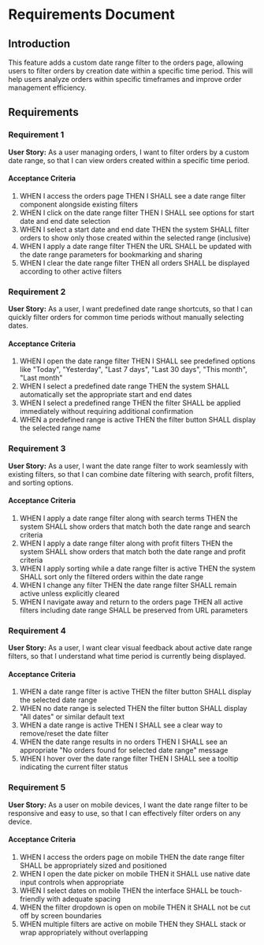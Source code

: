 # Requirements Document

## Introduction

This feature adds a custom date range filter to the orders page, allowing users to filter orders by creation date within a specific time period. This will help users analyze orders within specific timeframes and improve order management efficiency.

## Requirements

### Requirement 1

**User Story:** As a user managing orders, I want to filter orders by a custom date range, so that I can view orders created within a specific time period.

#### Acceptance Criteria

1. WHEN I access the orders page THEN I SHALL see a date range filter component alongside existing filters
2. WHEN I click on the date range filter THEN I SHALL see options for start date and end date selection
3. WHEN I select a start date and end date THEN the system SHALL filter orders to show only those created within the selected range (inclusive)
4. WHEN I apply a date range filter THEN the URL SHALL be updated with the date range parameters for bookmarking and sharing
5. WHEN I clear the date range filter THEN all orders SHALL be displayed according to other active filters

### Requirement 2

**User Story:** As a user, I want predefined date range shortcuts, so that I can quickly filter orders for common time periods without manually selecting dates.

#### Acceptance Criteria

1. WHEN I open the date range filter THEN I SHALL see predefined options like "Today", "Yesterday", "Last 7 days", "Last 30 days", "This month", "Last month"
2. WHEN I select a predefined date range THEN the system SHALL automatically set the appropriate start and end dates
3. WHEN I select a predefined range THEN the filter SHALL be applied immediately without requiring additional confirmation
4. WHEN a predefined range is active THEN the filter button SHALL display the selected range name

### Requirement 3

**User Story:** As a user, I want the date range filter to work seamlessly with existing filters, so that I can combine date filtering with search, profit filters, and sorting options.

#### Acceptance Criteria

1. WHEN I apply a date range filter along with search terms THEN the system SHALL show orders that match both the date range and search criteria
2. WHEN I apply a date range filter along with profit filters THEN the system SHALL show orders that match both the date range and profit criteria
3. WHEN I apply sorting while a date range filter is active THEN the system SHALL sort only the filtered orders within the date range
4. WHEN I change any filter THEN the date range filter SHALL remain active unless explicitly cleared
5. WHEN I navigate away and return to the orders page THEN all active filters including date range SHALL be preserved from URL parameters

### Requirement 4

**User Story:** As a user, I want clear visual feedback about active date range filters, so that I understand what time period is currently being displayed.

#### Acceptance Criteria

1. WHEN a date range filter is active THEN the filter button SHALL display the selected date range
2. WHEN no date range is selected THEN the filter button SHALL display "All dates" or similar default text
3. WHEN a date range is active THEN I SHALL see a clear way to remove/reset the date filter
4. WHEN the date range results in no orders THEN I SHALL see an appropriate "No orders found for selected date range" message
5. WHEN I hover over the date range filter THEN I SHALL see a tooltip indicating the current filter status

### Requirement 5

**User Story:** As a user on mobile devices, I want the date range filter to be responsive and easy to use, so that I can effectively filter orders on any device.

#### Acceptance Criteria

1. WHEN I access the orders page on mobile THEN the date range filter SHALL be appropriately sized and positioned
2. WHEN I open the date picker on mobile THEN it SHALL use native date input controls when appropriate
3. WHEN I select dates on mobile THEN the interface SHALL be touch-friendly with adequate spacing
4. WHEN the filter dropdown is open on mobile THEN it SHALL not be cut off by screen boundaries
5. WHEN multiple filters are active on mobile THEN they SHALL stack or wrap appropriately without overlapping
